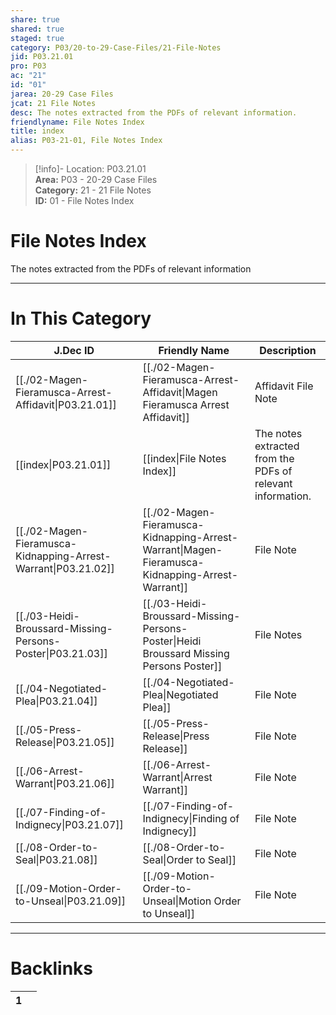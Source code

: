 ```yaml
---  
share: true  
shared: true  
staged: true  
category: P03/20-to-29-Case-Files/21-File-Notes  
jid: P03.21.01  
pro: P03  
ac: "21"  
id: "01"  
jarea: 20-29 Case Files  
jcat: 21 File Notes  
desc: The notes extracted from the PDFs of relevant information.  
friendlyname: File Notes Index  
title: index  
alias: P03-21-01, File Notes Index  
---  
```

  
>[!info]- Location: P03.21.01  
>**Area:** P03 - 20-29 Case Files  
>**Category:** 21 - 21 File Notes  
>**ID:** 01 - File Notes Index  
  
# File Notes Index  
  
The notes extracted from the PDFs of relevant information  
   
  
  
---  
# In This Category  
  
| J.Dec ID                                                                                                                    | Friendly Name                                                                                                                                                | Description                                                |  
| --------------------------------------------------------------------------------------------------------------------------- | ------------------------------------------------------------------------------------------------------------------------------------------------------------ | ---------------------------------------------------------- |  
| [[./02-Magen-Fieramusca-Arrest-Affidavit\|P03.21.01]]          | [[./02-Magen-Fieramusca-Arrest-Affidavit\|Magen Fieramusca Arrest Affidavit]]                   | Affidavit File Note                                        |  
| [[index\|P03.21.01]]                                         | [[index\|File Notes Index]]                                                                   | The notes extracted from the PDFs of relevant information. |  
| [[./02-Magen-Fieramusca-Kidnapping-Arrest-Warrant\|P03.21.02]] | [[./02-Magen-Fieramusca-Kidnapping-Arrest-Warrant\|Magen-Fieramusca-Kidnapping-Arrest-Warrant]] | File Note                                                  |  
| [[./03-Heidi-Broussard-Missing-Persons-Poster\|P03.21.03]]     | [[./03-Heidi-Broussard-Missing-Persons-Poster\|Heidi Broussard Missing Persons Poster]]         | File Notes                                                 |  
| [[./04-Negotiated-Plea\|P03.21.04]]                            | [[./04-Negotiated-Plea\|Negotiated Plea]]                                                       | File Note                                                  |  
| [[./05-Press-Release\|P03.21.05]]                              | [[./05-Press-Release\|Press Release]]                                                           | File Note                                                  |  
| [[./06-Arrest-Warrant\|P03.21.06]]                             | [[./06-Arrest-Warrant\|Arrest Warrant]]                                                         | File Note                                                  |  
| [[./07-Finding-of-Indignecy\|P03.21.07]]                       | [[./07-Finding-of-Indignecy\|Finding of Indignecy]]                                             | File Note                                                  |  
| [[./08-Order-to-Seal\|P03.21.08]]                              | [[./08-Order-to-Seal\|Order to Seal]]                                                           | File Note                                                  |  
| [[./09-Motion-Order-to-Unseal\|P03.21.09]]                     | [[./09-Motion-Order-to-Unseal\|Motion Order to Unseal]]                                         | File Note                                                  |  
  
  
---  
# Backlinks  
<div><table class="dataview table-view-table"><thead class="table-view-thead"><tr class="table-view-tr-header"><th class="table-view-th"><span></span><span class="dataview small-text">1</span></th><th class="table-view-th"><span></span></th></tr></thead><tbody class="table-view-tbody"></tbody></table></div>
